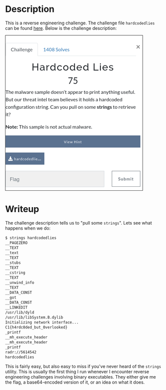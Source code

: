 # Description
This is a reverse engineering challenge. The challenge file `hardcodedlies` can be found [here](https://github.com/jerryarciaga/Rock-or-Something/tree/ctf-writeup/writeups/correlation-one-2025/files). Below is the challenge description:

![Description](files/hardcoded-lies/description.png)

# Writeup
The challenge description tells us to "pull some `strings`". Lets see what happens when we do:

```
$ strings hardcodedlies
__PAGEZERO
__TEXT
__text
__TEXT
__stubs
__TEXT
__cstring
__TEXT
__unwind_info
__TEXT
__DATA_CONST
__got
__DATA_CONST
__LINKEDIT
/usr/lib/dyld
/usr/lib/libSystem.B.dylib
Initializing network interface...
C1{h4rdc0ded_but_0verlooked}
_printf
__mh_execute_header
__mh_execute_header
_printf
radr://5614542
hardcodedlies
```

This is fairly easy, but also easy to miss if you've never heard of the `strings` utility. This is usually the first thing I run whenever I encounter reverse engineering challenges involving binary executables. They either give me the flag, a base64-encoded version of it, or an idea on what it does.
